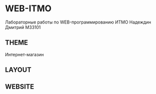 # WEB-ITMO
Лабораторные работы по WEB-программированию ИТМО
Надеждин Дмитрий М33101

## THEME
Интернет-магазин

## LAYOUT


## WEBSITE
